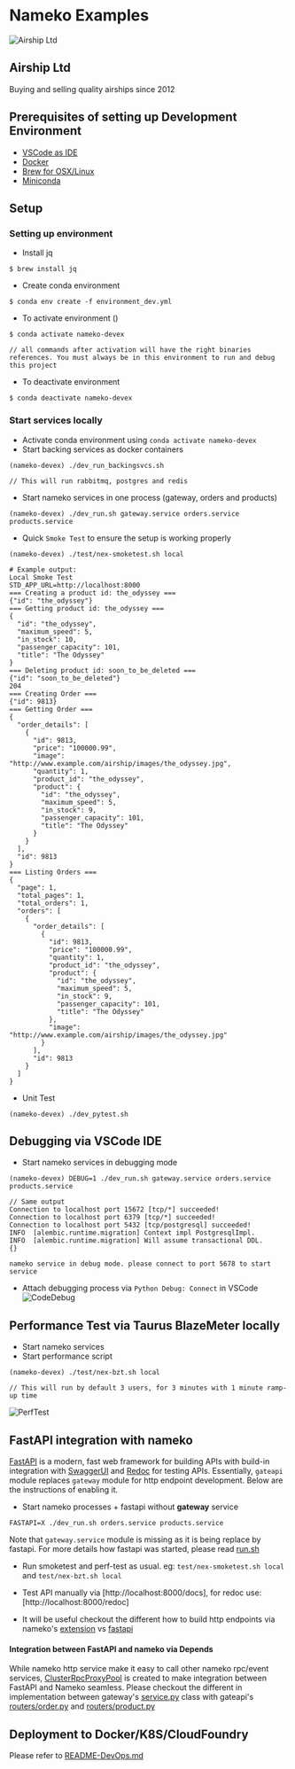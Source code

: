 # Nameko Examples
![Airship Ltd](airship.png)
## Airship Ltd
Buying and selling quality airships since 2012


## Prerequisites of setting up Development Environment

* [VSCode as IDE](https://code.visualstudio.com/download)
* [Docker](https://www.docker.com/)
* [Brew for OSX/Linux](https://brew.sh/)
* [Miniconda](https://docs.conda.io/en/latest/miniconda.html)

## Setup

### Setting up environment

* Install jq
```ssh
$ brew install jq
```
* Create conda environment
```ssh
$ conda env create -f environment_dev.yml
```
* To activate environment ()
```ssh
$ conda activate nameko-devex

// all commands after activation will have the right binaries references. You must always be in this environment to run and debug this project
```

* To deactivate environment
```ssh
$ conda deactivate nameko-devex

```
### Start services locally
* Activate conda environment using `conda activate nameko-devex`
* Start backing services as docker containers
```ssh
(nameko-devex) ./dev_run_backingsvcs.sh

// This will run rabbitmq, postgres and redis
```

* Start nameko services in one process (gateway, orders and products)
```ssh
(nameko-devex) ./dev_run.sh gateway.service orders.service products.service
```

* Quick `Smoke Test` to ensure the setup is working properly
```ssh
(nameko-devex) ./test/nex-smoketest.sh local 

# Example output:
Local Smoke Test
STD_APP_URL=http://localhost:8000
=== Creating a product id: the_odyssey ===
{"id": "the_odyssey"}
=== Getting product id: the_odyssey ===
{
  "id": "the_odyssey",
  "maximum_speed": 5,
  "in_stock": 10,
  "passenger_capacity": 101,
  "title": "The Odyssey"
}
=== Deleting product id: soon_to_be_deleted ===
{"id": "soon_to_be_deleted"}
204
=== Creating Order ===
{"id": 9813}
=== Getting Order ===
{
  "order_details": [
    {
      "id": 9813,
      "price": "100000.99",
      "image": "http://www.example.com/airship/images/the_odyssey.jpg",
      "quantity": 1,
      "product_id": "the_odyssey",
      "product": {
        "id": "the_odyssey",
        "maximum_speed": 5,
        "in_stock": 9,
        "passenger_capacity": 101,
        "title": "The Odyssey"
      }
    }
  ],
  "id": 9813
}
=== Listing Orders ===
{
  "page": 1,
  "total_pages": 1,
  "total_orders": 1,
  "orders": [
    {
      "order_details": [
        {
          "id": 9813,
          "price": "100000.99",
          "quantity": 1,
          "product_id": "the_odyssey",
          "product": {
            "id": "the_odyssey",
            "maximum_speed": 5,
            "in_stock": 9,
            "passenger_capacity": 101,
            "title": "The Odyssey"
          },
          "image": "http://www.example.com/airship/images/the_odyssey.jpg"
        }
      ],
      "id": 9813
    }
  ]
}
```

* Unit Test
```ssh
(nameko-devex) ./dev_pytest.sh
```

## Debugging via VSCode IDE

* Start nameko services in debugging mode

```ssh
(nameko-devex) DEBUG=1 ./dev_run.sh gateway.service orders.service products.service

// Same output
Connection to localhost port 15672 [tcp/*] succeeded!
Connection to localhost port 6379 [tcp/*] succeeded!
Connection to localhost port 5432 [tcp/postgresql] succeeded!
INFO  [alembic.runtime.migration] Context impl PostgresqlImpl.
INFO  [alembic.runtime.migration] Will assume transactional DDL.
{}

nameko service in debug mode. please connect to port 5678 to start service
```

* Attach debugging process via `Python Debug: Connect` in VSCode
![CodeDebug](test/codedebug.png)

## Performance Test via Taurus BlazeMeter locally

* Start nameko services
* Start performance script
```ssh
(nameko-devex) ./test/nex-bzt.sh local

// This will run by default 3 users, for 3 minutes with 1 minute ramp-up time
```
![PerfTest](test/perftest.png)

## FastAPI integration with nameko

[FastAPI](https://fastapi.tiangolo.com/) is a modern, fast web framework for building APIs with build-in integration with [SwaggerUI](https://petstore.swagger.io/) and [Redoc](https://redocly.github.io/redoc/) for testing APIs.
Essentially, `gateapi` module replaces `gateway` module for http endpoint development. Below are the instructions of enabling it.

* Start nameko processes + fastapi without __gateway__ service
```ssh
FASTAPI=X ./dev_run.sh orders.service products.service
```
Note that `gateway.service` module is missing as it is being replace by fastapi. For more details how fastapi was started, please read [run.sh](run.sh)

* Run smoketest and perf-test as usual. eg: `test/nex-smoketest.sh local` and `test/nex-bzt.sh local`

* Test API manually via [http://localhost:8000/docs], for redoc use: [http://localhost:8000/redoc]

* It will be useful checkout the different how to build http endpoints via nameko's [extension](https://nameko.readthedocs.io/en/stable/built_in_extensions.html#http) vs [fastapi](https://fastapi.tiangolo.com/tutorial/)

#### Integration between FastAPI and nameko via Depends

While nameko http service make it easy to call other nameko rpc/event services, [ClusterRpcProxyPool](gateapi/gateapi/api/dependencies.py) is created to make integration between FastAPI and Nameko seamless. Please checkout the different in implementation between gateway's [service.py](gateway/gateway/service.py) class with gateapi's [routers/order.py](gateapi/gateapi/api/routers/order.py) and [routers/product.py](gateapi/gateapi/api/routers/product.py)

## Deployment to Docker/K8S/CloudFoundry

Please refer to [README-DevOps.md](README-DevOps.md)